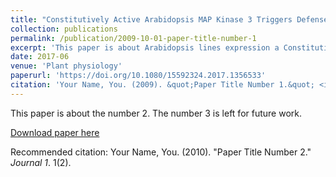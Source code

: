 ```yaml
---
title: "Constitutively Active Arabidopsis MAP Kinase 3 Triggers Defense Responses Involving Salicylic Acid and SUMM2 Resistance Protein "
collection: publications
permalink: /publication/2009-10-01-paper-title-number-1
excerpt: 'This paper is about Arabidopsis lines expression a Constitutively Active (CA) MAPKinase 3. It is related to plant innate immunity and Resistance proteins'
date: 2017-06
venue: 'Plant physiology'
paperurl: 'https://doi.org/10.1080/15592324.2017.1356533'
citation: 'Your Name, You. (2009). &quot;Paper Title Number 1.&quot; <i>Journal 1</i>. 1(1).'
---
```

This paper is about the number 2. The number 3 is left for future work.

[Download paper here](http://academicpages.github.io/files/paper2.pdf)

Recommended citation: Your Name, You. (2010). "Paper Title Number 2." <i>Journal 1</i>. 1(2).
